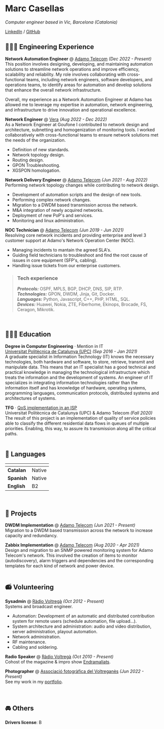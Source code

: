 # Marc Casellas

_Computer engineer based in Vic, Barcelona (Catalonia)_ <br>

[LinkedIn](https://www.linkedin.com/in/casellas98/) / [GitHub](https://github.com/mcasellas/)

## 👨🏻‍💻 Engineering Experience

**Network Automation Engineer** @ [Adamo Telecom](https://adamo.es) _(Dec 2022 - Present)_ <br>
This position involves designing, developing, and maintaining automation solutions to streamline network operations and improve efficiency, scalability and reliability. My role involves collaborating with cross-functional teams, including network engineers, software developers, and operations teams, to identify areas for automation and develop solutions that enhance the overall network infrastructure.

Overall, my experience as a Network Automation Engineer at Adamo has allowed me to leverage my expertise in automation, network engineering, and infrastructure to drive innovation and operational excellence.

    
**Network Engineer** @ [Vera](https://somvera.cat) _(Aug 2022 - Dec 2022)_ <br>
As a Network Engineer at Goufone I contributed to network design and architecture, subnetting and homogenization of monitoring tools. I worked collaboratively with cross-functional teams to ensure network solutions met the needs of the organization.
  - Definition of new standards.
  - Network topology design.
  - Routing design.
  - GPON Troubleshooting.
  - XGSPON homologation.

**Network Delivery Engineer** @ [Adamo Telecom](https://adamo.es) _(Jun 2021 - Aug 2022)_ <br>
Performing network topology changes while contributing to network design.
  - Development of automation scripts and the design of new tools.
  - Performing complex network changes.
  - Migration to a DWDM based transmission across the network.
  - M&A integration of newly acquired networks.
  - Deployment of new PoP's and services.
  - Monitoring and linux administration.

**NOC Technician** @ [Adamo Telecom](https://adamo.es) _(Jun 2019 - Jun 2021)_ <br>
Resolving core network incidents and providing enterprise and level 3 customer support at Adamo's Network Operation Center (NOC).
  - Managing incidents to mantain the agreed SLA's.
  - Guiding field technicians to troubleshoot and find the root cause of issues in core equipment (SFP's, cabling).
  - Handling issue tickets from our enterprise customers.

> ### Tech experience
> **_Protocols:_** OSPF, MPLS, BGP, DHCP, DNS, SIP, RTP.<br>
> **_Technologies:_** GPON, DWDM, Jinja, Git, Docker.<br>
> **_Languages:_** Python, Javascript, C++, PHP, HTML, SQL.<br>
> **_Devices:_** Huawei, Nokia, ZTE, Fiberhome, Ekinops, Brocade, FS, Ceragon, Mikrotik.

<br>

## 👨🏻‍🎓 Education

**Degree in Computer Engineering** · Mention in IT<br>
[Universitat Politècnica de Catalunya (UPC)](https://www.upc.edu) _(Sep 2016 - Jan 2021)_ <br>
A graduate specialist in Information Technology (IT) knows the necessary technologies, both hardware and software, to store, retrieve, transmit and manipulate data. This means that an IT specialist has a good technical and practical knowledge in managing the technological infrastructure which treats the information and the development of systems. An engineer of IT specializes in integrating information technologies rather than the information itself and has knowledge of hardware, operating systems, programming languages, communication protocols, distributed systems and architectures of systems.

**TFG** · [QoS implementation in an ISP](https://upcommons.upc.edu/handle/2117/344879)<br> 
Universitat Politècnica de Catalunya (UPC) & Adamo Telecom _(Fall 2020)_ <br>
The result of this project is an implementation of quality of service policies able to classify the different residential data flows in queues of multiple priorities. Enabling, this way, to assure its transmission along all the critical paths. 
<br><br>

## 💬 Languages

| <!-- --> | <!-- --> | 
|:-------------|:------------------|
| **Catalan** | Native | 
| **Spanish** | Native | 
| **English** | B2 | 

<br>

## 📌 Projects 

**DWDM Implementation** @ [Adamo Telecom](https://www.redi-school.org/) _(Jun 2021 - Present)_<br>
Migration to a DWDM based transmission across the network to increase capacity and redundancy.

**Zabbix Implementation** @ [Adamo Telecom](https://www.redi-school.org/) _(Aug 2020 - Apr 2021)_<br>
Design and migration to an SNMP powered monitoring system for Adamo Telecom's network. This involved the creation of items to monitor (autodiscovery), alarm triggers and dependencies and the corresponding templates for each kind of network and power device.
<br><br>
  
## 📻 Volunteering

**Sysadmin** @ [Ràdio Voltregà](https://radiovoltrega.com) _(Oct 2012 - Present)_ <br>
Systems and broadcast engineer.
  - Automation: Development of an automatic and distributed contribution system for remote users (schedule automation, file upload...).
  - System architecture and administration: audio and video distribution, server administration, playout automation.
  - Network administration.
  - RF maintenance.
  - Cabling and soldering.

**Radio Speaker** @ [Ràdio Voltregà](https://radiovoltrega.com) _(Oct 2010 - Present)_ <br>
Cohost of the magazine & impro show [Endramaliats](https://radiovoltrega.com/endramaliats). <br>

**Photographer** @ [Associació fotogràfica del Voltreganès](https://afvoltreganes.cat) _(Jun 2022 - Present)_ <br>
See my work in my [portfolio](https://mcasellas.com). <br>
<br><br>

## 🚘 Others

**Drivers license**: B
<br><br>

